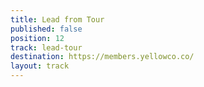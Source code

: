 ```yaml
---
title: Lead from Tour
published: false
position: 12
track: lead-tour
destination: https://members.yellowco.co/
layout: track
---
```


